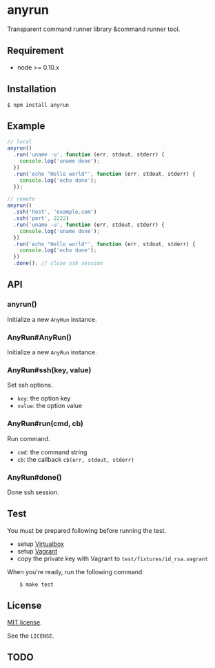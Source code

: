 # anyrun

Transparent command runner library &command runner tool.


## Requirement

- node >= 0.10.x



## Installation

```
$ npm install anyrun
```



## Example

```javascript
// local
anyrun()
  .run('uname -u', function (err, stdout, stderr) {
    console.log('uname done');
  })
  .run('echo "Hello world"', function (err, stdout, stderr) {
    console.log('echo done');
  });

// remote
anyrun()
  .ssh('host', 'example.com')
  .ssh('port', 2222)
  .run('uname -u', function (err, stdout, stderr) {
    console.log('uname done');
  })
  .run('echo "Hello world"', function (err, stdout, stderr) {
    console.log('echo done');
  })
  .done(); // close ssh session
```



## API

### anyrun()

Initialize a new `AnyRun` instance.


### AnyRun#AnyRun()

Initialize a new `AnyRun` instance.


### AnyRun#ssh(key, value)

Set ssh options.

- `key`: the option key
- `value`: the option value


### AnyRun#run(cmd, cb)

Run command.

- `cmd`: the command string
- `cb`: the callback `cb(err, stdout, stderr)`


### AnyRun#done()

Done ssh session.



## Test

You must be prepared following before running the test.

- setup [Virtualbox](https://www.virtualbox.org)
- setup [Vagrant](http://www.vagrantup.com)
- copy the private key with Vagrant to `test/fixtures/id_rsa.vagrant`

When you're ready, run the following command:

```
    $ make test
```

## License

[MIT license](http://www.opensource.org/licenses/mit-license.php).

See the `LICENSE`.


## TODO


